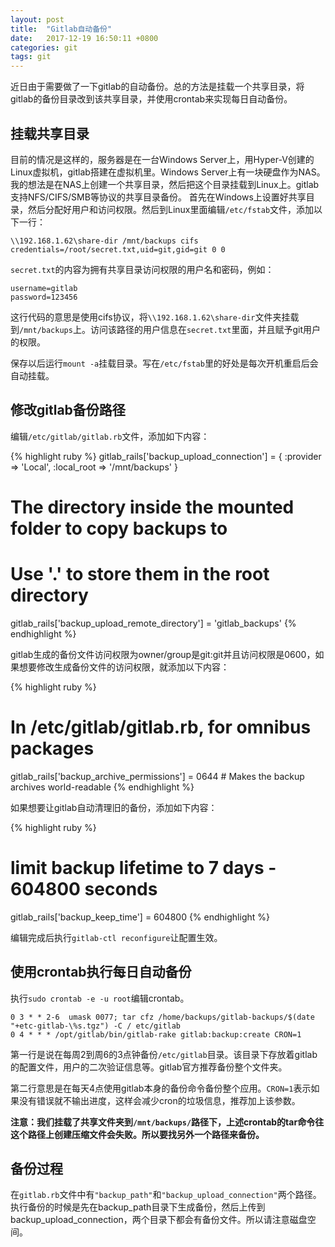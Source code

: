 ```yaml
---
layout: post
title:  "Gitlab自动备份"
date:   2017-12-19 16:50:11 +0800
categories: git
tags: git
---
```


近日由于需要做了一下gitlab的自动备份。总的方法是挂载一个共享目录，将gitlab的备份目录改到该共享目录，并使用crontab来实现每日自动备份。

## 挂载共享目录

目前的情况是这样的，服务器是在一台Windows Server上，用Hyper-V创建的Linux虚拟机，gitlab搭建在虚拟机里。Windows Server上有一块硬盘作为NAS。我的想法是在NAS上创建一个共享目录，然后把这个目录挂载到Linux上。gitlab支持NFS/CIFS/SMB等协议的共享目录备份。
首先在Windows上设置好共享目录，然后分配好用户和访问权限。然后到Linux里面编辑`/etc/fstab`文件，添加以下一行：
    
    \\192.168.1.62\share-dir /mnt/backups cifs credentials=/root/secret.txt,uid=git,gid=git 0 0
    
`secret.txt`的内容为拥有共享目录访问权限的用户名和密码，例如：

    username=gitlab
    password=123456
    
这行代码的意思是使用cifs协议，将`\\192.168.1.62\share-dir`文件夹挂载到`/mnt/backups`上。访问该路径的用户信息在`secret.txt`里面，并且赋予git用户的权限。

保存以后运行`mount -a`挂载目录。写在`/etc/fstab`里的好处是每次开机重启后会自动挂载。

## 修改gitlab备份路径

编辑`/etc/gitlab/gitlab.rb`文件，添加如下内容：

{% highlight ruby %}
gitlab_rails['backup_upload_connection'] = {
  :provider => 'Local',
  :local_root => '/mnt/backups'
}

# The directory inside the mounted folder to copy backups to
# Use '.' to store them in the root directory
gitlab_rails['backup_upload_remote_directory'] = 'gitlab_backups'
{% endhighlight %}

gitlab生成的备份文件访问权限为owner/group是git:git并且访问权限是0600，如果想要修改生成备份文件的访问权限，就添加以下内容：

{% highlight ruby %}
# In /etc/gitlab/gitlab.rb, for omnibus packages
gitlab_rails['backup_archive_permissions'] = 0644 # Makes the backup archives world-readable
{% endhighlight %}

如果想要让gitlab自动清理旧的备份，添加如下内容：

{% highlight ruby %}
# limit backup lifetime to 7 days - 604800 seconds
gitlab_rails['backup_keep_time'] = 604800
{% endhighlight %}

编辑完成后执行`gitlab-ctl reconfigure`让配置生效。

## 使用crontab执行每日自动备份

执行`sudo crontab -e -u root`编辑crontab。

    0 3 * * 2-6  umask 0077; tar cfz /home/backups/gitlab-backups/$(date "+etc-gitlab-\%s.tgz") -C / etc/gitlab
    0 4 * * * /opt/gitlab/bin/gitlab-rake gitlab:backup:create CRON=1

第一行是说在每周2到周6的3点钟备份`/etc/gitlab`目录。该目录下存放着gitlab的配置文件，用户的二次验证信息等。gitlab官方推荐备份整个文件夹。

第二行意思是在每天4点使用gitlab本身的备份命令备份整个应用。`CRON=1`表示如果没有错误就不输出进度，这样会减少cron的垃圾信息，推荐加上该参数。

**注意：我们挂载了共享文件夹到`/mnt/backups/`路径下，上述crontab的tar命令往这个路径上创建压缩文件会失败。所以要找另外一个路径来备份。**

## 备份过程

在`gitlab.rb`文件中有`"backup_path"`和`"backup_upload_connection"`两个路径。执行备份的时候是先在backup_path目录下生成备份，然后上传到backup_upload_connection，两个目录下都会有备份文件。所以请注意磁盘空间。


